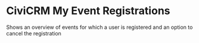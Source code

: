 CiviCRM My Event Registrations
==============================

Shows an overview of events for which a user is registered and an option to cancel the registration

